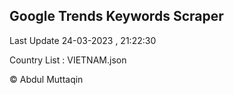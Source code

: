 

## Google Trends Keywords Scraper 
 
Last Update 24-03-2023 , 21:22:30

Country List :
VIETNAM.json



© Abdul Muttaqin 
